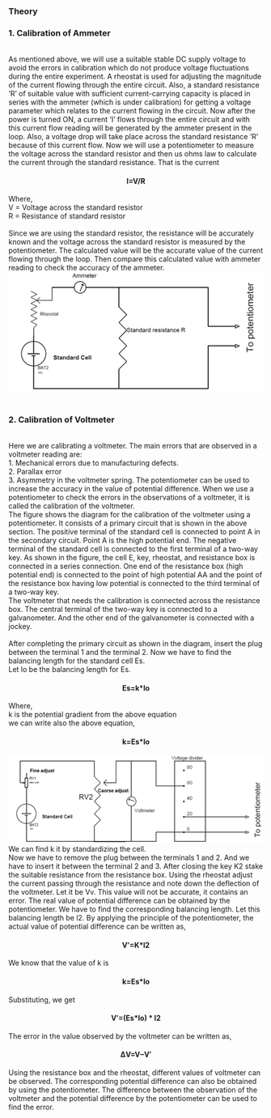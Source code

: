 ### Theory
<h3>1. Calibration of Ammeter </h3> <br>
As mentioned above, we will use a suitable stable DC supply voltage to avoid the errors in calibration which do not produce voltage fluctuations during the entire experiment. A rheostat is used for adjusting the magnitude of the current flowing through the entire circuit. Also, a standard resistance ‘R’ of suitable value with sufficient current-carrying capacity is placed in series with the ammeter (which is under calibration) for getting a voltage parameter which relates to the current flowing in the circuit. 
Now after the power is turned ON, a current ‘I’ flows through the entire circuit and with this current flow reading will be generated by the ammeter present in the loop. Also, a voltage drop will take place across the standard resistance ‘R’ because of this current flow. 
Now we will use a potentiometer to measure the voltage across the standard resistor and then us ohms law to calculate the current through the standard resistance. 
That is the current  <br>    
 <h4>                     
<p align="center">
  I=V/R
</p>
 </h4>
Where,<br>
            V = Voltage across the standard resistor  <br>
            R = Resistance of standard resistor 
<br><br>
Since we are using the standard resistor, the resistance will be accurately known and the voltage across the standard resistor is measured by the potentiometer. The calculated value will be the accurate value of the current flowing through the loop. Then compare this calculated value with ammeter reading to check the accuracy of the ammeter.<br>

<img src="experiment/images/img_amm_b_pot.png">

<br> 
<br>



<h3>2. Calibration of Voltmeter </h3><br>
Here we are calibrating a voltmeter. The main errors that are observed in a voltmeter reading are:<br>
1. Mechanical errors due to manufacturing defects. <br>
2. Parallax error <br>
3. Asymmetry in the voltmeter spring.<pr> 
The potentiometer can be used to increase the accuracy in the value of potential difference. <pr>
When we use a potentiometer to check the errors in the observations of a voltmeter, it is called the calibration of the voltmeter. <br>
The figure shows the diagram for the calibration of the voltmeter using a potentiometer. 
It consists of a primary circuit that is shown in the above section. The positive terminal of the standard cell is connected to point A in the secondary circuit. Point A is the high potential end. The negative terminal of the standard cell is connected to the first terminal of a two-way key. As shown in the figure, the cell E, key, rheostat, and resistance box is connected in a series connection. One end of the resistance box (high potential end) is connected to the point of high potential AA and the point of the resistance box having low potential is connected to the third terminal of a two-way key.  <br>
The voltmeter that needs the calibration is connected across the resistance box. The central terminal of the two-way key is connected to a galvanometer. And the other end of the galvanometer is connected with a jockey. <br><br>
After completing the primary circuit as shown in the diagram, insert the plug between the terminal 1 and the terminal 2. Now we have to find the balancing length for the standard cell Es. <br>
Let lo be the balancing length for Es. <br>
<h4>                     
<p align="center">
  Es=k*lo
</p>
 </h4>
Where, <br> k is the potential gradient from the above equation <br>we can write also the above equation, 
<h4>                     
<p align="center">
  k=Es*lo 
</p>
 </h4>
 
 <img src="experiment/images/img_volt_b_pot.png">
 
<br>
We can find k it by standardizing the cell. <br>
Now we have to remove the plug between the terminals 1 and 2. And we have to insert it between the terminal 2 and 3. After closing the key K2 stake the suitable resistance from the resistance box. Using the rheostat adjust the current passing through the resistance and note down the deflection of the voltmeter. Let it be Vv. This value will not be accurate, it contains an error. The real value of potential difference can be obtained by the potentiometer. We have to find the corresponding balancing length. Let this balancing length be l2. By applying the principle of the potentiometer, the actual value of potential difference can be written as, <br>
<h4>                     
<p align="center">
  V′=K*l2 
</p>
 </h4>
 We know that the value of k is
 <h4>                     
<p align="center">
  k=Es*lo 
</p>
 </h4>
 Substituting, we get 
 <h4>                     
<p align="center">
   V′=(Es*lo) * l2 
</p>
 </h4>
The error in the value observed by the voltmeter can be written as, 
  <h4>                     
<p align="center">
   ΔV=V−V′ 
</p>
 </h4>
Using the resistance box and the rheostat, different values of voltmeter can be observed. The corresponding potential difference can also be obtained by using the potentiometer. The difference between the observation of the voltmeter and the potential difference by the potentiometer can be used to find the error. 

 
